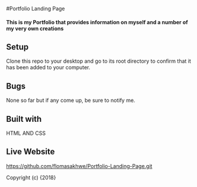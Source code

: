 #Portfolio Landing Page
#### This is my Portfolio that provides information on myself and a number of my very own creations

## Setup
Clone this repo to your desktop and go to its root directory to confirm that it has been added to your computer.

## Bugs
None so far but if any come up, be sure to notify me.

## Built with
HTML AND CSS

## Live Website

https://github.com/flomasakhwe/Portfolio-Landing-Page.git


Copyright (c) {2018}
